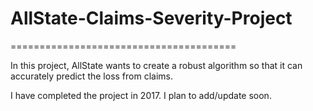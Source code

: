 # AllState-Claims-Severity-Project
=======================================

In this project, AllState wants to create a robust algorithm so that it can accurately predict the loss from claims.

I have completed the project in 2017. I plan to add/update soon.
